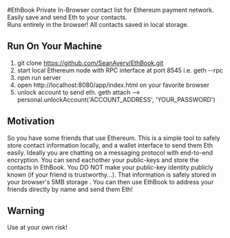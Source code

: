 #EthBook
Private In-Browser contact list for Ethereum payment network. <br />
Easily save and send Eth to your contacts. <br />
Runs entirely in the browser! All contacts saved in local storage. <br />

## Run On Your Machine
1. git clone https://github.com/SeanAvery/EthBook.git
2. start local Ethereum node with RPC interface at port 8545 i.e. geth --rpc
3. npm run server
4. open http://localhost:8080/app/index.html on your favorite browser
5. unlock account to send eth. geth attach --> personal.unlockAccount('ACCOUNT_ADDRESS', 'YOUR_PASSWORD')

## Motivation
So you have some friends that use Ethereum. This is a simple tool to safely store contact information locally, and a wallet interface to send them Eth easily. Ideally you are chatting on a messaging protocol with end-to-end encryption. You can send eachother your public-keys and store the contacts in EthBook. You DO NOT make your public-key identity publicly known (if your friend is trustworthy...). That information is safely stored in your browser's 5MB storage . You can then use EthBook to address your friends directly by name and send them Eth!

## Warning

Use at your own risk!

